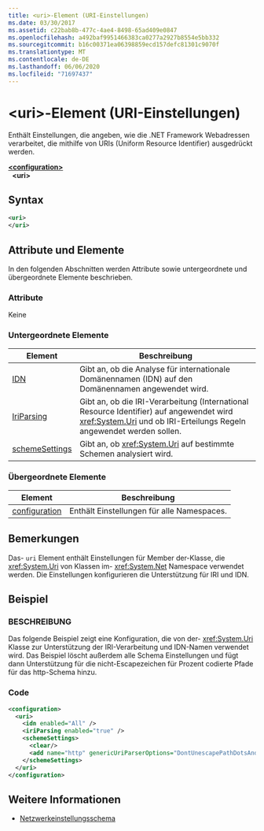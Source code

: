 ```yaml
---
title: <uri>-Element (URI-Einstellungen)
ms.date: 03/30/2017
ms.assetid: c22bab8b-477c-4ae4-8498-65ad409e0847
ms.openlocfilehash: a492baf9951466383ca0277a2927b8554e5bb332
ms.sourcegitcommit: b16c00371ea06398859ecd157defc81301c9070f
ms.translationtype: MT
ms.contentlocale: de-DE
ms.lasthandoff: 06/06/2020
ms.locfileid: "71697437"
---
```

# <a name="uri-element-uri-settings"></a>\<uri>-Element (URI-Einstellungen)
Enthält Einstellungen, die angeben, wie die .NET Framework Webadressen verarbeitet, die mithilfe von URIs (Uniform Resource Identifier) ausgedrückt werden.  
  
[**\<configuration>**](../configuration-element.md)  
&nbsp;&nbsp;**\<uri>**  
  
## <a name="syntax"></a>Syntax  
  
```xml  
<uri>  
</uri>  
```  
  
## <a name="attributes-and-elements"></a>Attribute und Elemente  
 In den folgenden Abschnitten werden Attribute sowie untergeordnete und übergeordnete Elemente beschrieben.  
  
### <a name="attributes"></a>Attribute  
 Keine  
  
### <a name="child-elements"></a>Untergeordnete Elemente  
  
|**Element**|**Beschreibung**|  
|-----------------|---------------------|  
|[IDN](idn-element-uri-settings.md)|Gibt an, ob die Analyse für internationale Domänennamen (IDN) auf den Domänennamen angewendet wird.|  
|[IriParsing](iriparsing-element-uri-settings.md)|Gibt an, ob die IRI-Verarbeitung (International Resource Identifier) auf angewendet wird <xref:System.Uri> und ob IRI-Erteilungs Regeln angewendet werden sollen.|  
|[schemeSettings](schemesettings-element-uri-settings.md)|Gibt an, ob <xref:System.Uri> auf bestimmte Schemen analysiert wird.|  
  
### <a name="parent-elements"></a>Übergeordnete Elemente  
  
|**Element**|**Beschreibung**|  
|-----------------|---------------------|  
|[configuration](../configuration-element.md)|Enthält Einstellungen für alle Namespaces.|  
  
## <a name="remarks"></a>Bemerkungen  
 Das- `uri` Element enthält Einstellungen für Member der-Klasse, die <xref:System.Uri> von Klassen im- <xref:System.Net> Namespace verwendet werden. Die Einstellungen konfigurieren die Unterstützung für IRI und IDN.  
  
## <a name="example"></a>Beispiel  
  
### <a name="description"></a>BESCHREIBUNG  
 Das folgende Beispiel zeigt eine Konfiguration, die von der- <xref:System.Uri> Klasse zur Unterstützung der IRI-Verarbeitung und IDN-Namen verwendet wird. Das Beispiel löscht außerdem alle Schema Einstellungen und fügt dann Unterstützung für die nicht-Escapezeichen für Prozent codierte Pfade für das http-Schema hinzu.  
  
### <a name="code"></a>Code  
  
```xml  
<configuration>  
  <uri>  
    <idn enabled="All" />  
    <iriParsing enabled="true" />  
    <schemeSettings>  
      <clear/>  
      <add name="http" genericUriParserOptions="DontUnescapePathDotsAndSlashes"/>  
    </schemeSettings>  
  </uri>  
</configuration>  
```  
  
## <a name="see-also"></a>Weitere Informationen

- [Netzwerkeinstellungsschema](index.md)
